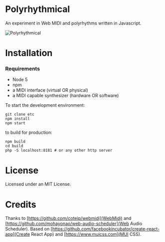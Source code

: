 # Polyrhythmical

An experiment in Web MIDI and polyrhythms written in Javascript.

![Polyrhythmical](https://raw.githubusercontent.com/pierlo/polyrhythmical/master/image.png "Polyrhythmical")


# Installation

### Requirements
- Node 5
- npm
- a MIDI interface (virtual OR physical)
- a MIDI capable synthesizer (hardware OR software)

To start the development environment:

```
git clone etc
npm install
npm start
```

to build for production:

```
npm build
cd build
php -S localhost:8181 # or any other http server
```

# License

Licensed under an MIT License.

# Credits
Thanks to [https://github.com/cotejp/webmidi](WebMidi) and 
[https://github.com/mohayonao/web-audio-scheduler](Web Audio Scheduler).
Based on [https://github.com/facebookincubator/create-react-app](Create React App)
 and [https://www.muicss.com](MUI CSS).</p>
